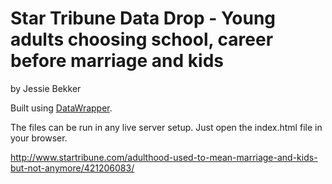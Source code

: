 Star Tribune Data Drop - Young adults choosing school, career before marriage and kids
================

by Jessie Bekker

Built using [DataWrapper](https://github.com/datawrapper/datawrapper).

The files can be run in any live server setup. Just open the index.html file in your browser.

http://www.startribune.com/adulthood-used-to-mean-marriage-and-kids-but-not-anymore/421206083/